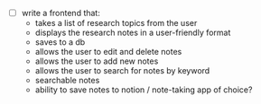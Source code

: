 - [ ] write a frontend that: 
     - takes a list of research topics from the user
     - displays the research notes in a user-friendly format 
     - saves to a db 
     - allows the user to edit and delete notes
     - allows the user to add new notes
     - allows the user to search for notes by keyword
     - searchable notes
     - ability to save notes to notion / note-taking app of choice? 